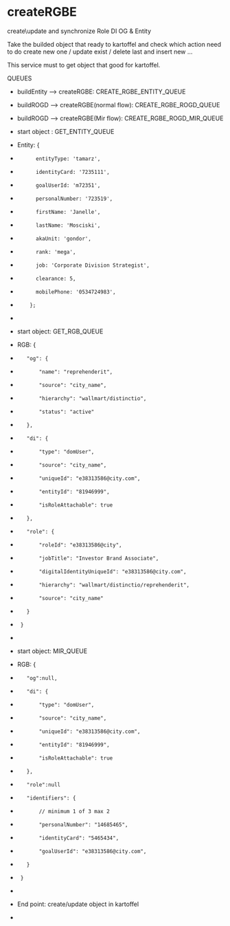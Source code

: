 # createRGBE

create\update and synchronize Role DI OG & Entity

Take the builded object that ready to kartoffel and check which action need to do
create new one / update exist / delete last and insert new ...

This service must to get object that good for kartoffel.

QUEUES

- buildEntity --> createRGBE: CREATE_RGBE_ENTITY_QUEUE
- buildROGD --> createRGBE(normal flow): CREATE_RGBE_ROGD_QUEUE
- buildROGD --> createRGBE(Mir flow): CREATE_RGBE_ROGD_MIR_QUEUE

- start object : GET_ENTITY_QUEUE
- Entity: {
-           entityType: 'tamarz',
-           identityCard: '7235111',
-           goalUserId: 'm72351',
-           personalNumber: '723519',
-           firstName: 'Janelle',
-           lastName: 'Mosciski',
-           akaUnit: 'gondor',
-           rank: 'mega',
-           job: 'Corporate Division Strategist',
-           clearance: 5,
-           mobilePhone: '0534724983',
-         };
-
- start object: GET_RGB_QUEUE
- RGB: {
-        "og": {
-            "name": "reprehenderit",
-            "source": "city_name",
-            "hierarchy": "wallmart/distinctio",
-            "status": "active"
-        },
-        "di": {
-            "type": "domUser",
-            "source": "city_name",
-            "uniqueId": "e38313586@city.com",
-            "entityId": "81946999",
-            "isRoleAttachable": true
-        },
-        "role": {
-            "roleId": "e38313586@city",
-            "jobTitle": "Investor Brand Associate",
-            "digitalIdentityUniqueId": "e38313586@city.com",
-            "hierarchy": "wallmart/distinctio/reprehenderit",
-            "source": "city_name"
-        }
-      }
-
- start object: MIR_QUEUE
- RGB: {
-        "og":null,
-        "di": {
-            "type": "domUser",
-            "source": "city_name",
-            "uniqueId": "e38313586@city.com",
-            "entityId": "81946999",
-            "isRoleAttachable": true
-        },
-        "role":null
-        "identifiers": {
-            // minimum 1 of 3 max 2
-            "personalNumber": "14685465",
-            "identityCard": "5465434",
-            "goalUserId": "e38313586@city.com",
-        }
-      }
-
- End point: create/update object in kartoffel
-
